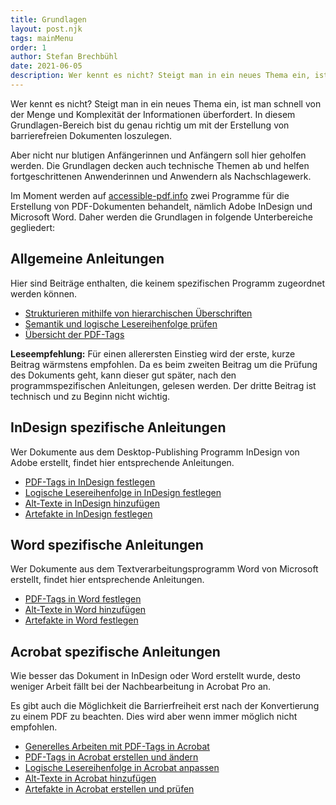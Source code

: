```yaml
---
title: Grundlagen
layout: post.njk
tags: mainMenu
order: 1
author: Stefan Brechbühl
date: 2021-06-05
description: Wer kennt es nicht? Steigt man in ein neues Thema ein, ist man schnell von der Menge und Komplexität der Informationen überfordert. In diesem Grundlagen-Bereich bist du genau richtig um mit der Erstellung von barrierefreien Dokumenten loszulegen.
---
```


Wer kennt es nicht? Steigt man in ein neues Thema ein, ist man schnell von der Menge und Komplexität der Informationen überfordert. In diesem Grundlagen-Bereich bist du genau richtig um mit der Erstellung von barrierefreien Dokumenten loszulegen.

Aber nicht nur blutigen Anfängerinnen und Anfängern soll hier geholfen werden. Die Grundlagen decken auch technische Themen ab und helfen fortgeschrittenen Anwenderinnen und Anwendern als Nachschlagewerk.

Im Moment werden auf [accessible-pdf.info](/de) zwei Programme für die Erstellung von PDF-Dokumenten behandelt, nämlich Adobe InDesign und Microsoft Word. Daher werden die Grundlagen in folgende Unterbereiche gegliedert:

## Allgemeine Anleitungen

Hier sind Beiträge enthalten, die keinem spezifischen Programm zugeordnet werden können.

- [Strukturieren mithilfe von hierarchischen Überschriften](/de/basics/general/structure-with-the-help-of-multi-level-headings)
- [Semantik und logische Lesereihenfolge prüfen](/de/basics/general/check-semantics-and-logical-reading-order)
- [Übersicht der PDF-Tags](/de/basics/general/overview-of-the-pdf-tags)

<p class="note">
  <strong>Leseempfehlung:</strong> Für einen allerersten Einstieg wird der erste, kurze Beitrag
  wärmstens empfohlen. Da es beim zweiten Beitrag um die Prüfung des Dokuments geht, kann dieser gut
  später, nach den programmspezifischen Anleitungen, gelesen werden. Der dritte Beitrag ist
  technisch und zu Beginn nicht wichtig.
</p>

## InDesign spezifische Anleitungen

Wer Dokumente aus dem Desktop-Publishing Programm InDesign von Adobe erstellt, findet hier entsprechende Anleitungen.

- [PDF-Tags in InDesign festlegen](/de/basics/indesign/defining-pdf-tags-in-indesign)
- [Logische Lesereihenfolge in InDesign festlegen](/de/basics/indesign/defining-logical-reading-order-in-indesign)
- [Alt-Texte in InDesign hinzufügen](/de/basics/indesign/add-an-alt-text-in-indesign)
- [Artefakte in InDesign festlegen](/de/basics/indesign/defining-artifacts-in-indesign)

## Word spezifische Anleitungen

Wer Dokumente aus dem Textverarbeitungsprogramm Word von Microsoft erstellt, findet hier entsprechende Anleitungen.

- [PDF-Tags in Word festlegen](/de/basics/word/defining-pdf-tags-in-word)
- [Alt-Texte in Word hinzufügen](/de/basics/word/add-an-alt-text-in-word)
- [Artefakte in Word festlegen](/de/basics/word/defining-artifacts-in-word)

## Acrobat spezifische Anleitungen

Wie besser das Dokument in InDesign oder Word erstellt wurde, desto weniger Arbeit fällt bei der Nachbearbeitung in Acrobat Pro an.

Es gibt auch die Möglichkeit die Barrierfreiheit erst nach der Konvertierung zu einem PDF zu beachten. Dies wird aber wenn immer möglich nicht empfohlen.

- [Generelles Arbeiten mit PDF-Tags in Acrobat](/de/basics/acrobat/general-working-with-pdf-tags-in-acrobat)
- [PDF-Tags in Acrobat erstellen und ändern](/de/basics/acrobat/create-and-modify-pdf-tags-in-acrobat)
- [Logische Lesereihenfolge in Acrobat anpassen](/de/basics/acrobat/adjust-logical-reading-order-in-acrobat)
- [Alt-Texte in Acrobat hinzufügen](/de/basics/acrobat/add-an-alt-text-in-acrobat)
- [Artefakte in Acrobat erstellen und prüfen](/de/basics/acrobat/create-and-check-artifacts-in-acrobat)
